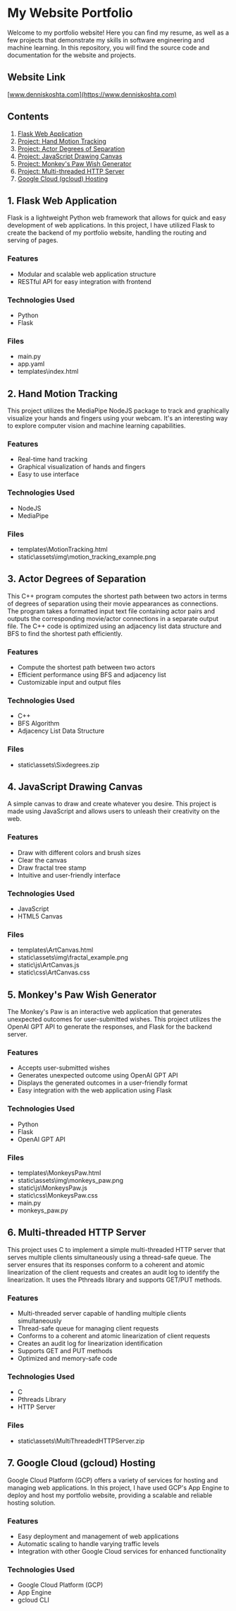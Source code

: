 # My Website Portfolio

Welcome to my portfolio website! Here you can find my resume, as well as a few projects that demonstrate my skills in software engineering and machine learning. In this repository, you will find the source code and documentation for the website and projects.

## Website Link

[www.denniskoshta.com](https://www.denniskoshta.com)

## Contents

1. [Flask Web Application](#flask-web-application)
2. [Project: Hand Motion Tracking](#hand-motion-tracking)
3. [Project: Actor Degrees of Separation](#actor-degrees-of-separation)
4. [Project: JavaScript Drawing Canvas](#javascript-drawing-canvas)
5. [Project: Monkey's Paw Wish Generator](#monkey's-paw-wish-generator)
6. [Project: Multi-threaded HTTP Server](#multi-threaded-http-server)
7. [Google Cloud (gcloud) Hosting](#google-cloud-hosting)

## 1. <a id="flask-web-application" style="color: inherit; text-decoration: none;">Flask Web Application</a>

Flask is a lightweight Python web framework that allows for quick and easy development of web applications. In this project, I have utilized Flask to create the backend of my portfolio website, handling the routing and serving of pages.

### Features

- Modular and scalable web application structure
- RESTful API for easy integration with frontend

### Technologies Used

- Python
- Flask

### Files

- main.py
- app.yaml
- templates\index.html

## 2. <a id="hand-motion-tracking" style="color: inherit; text-decoration: none;">Hand Motion Tracking</a>

This project utilizes the MediaPipe NodeJS package to track and graphically visualize your hands and fingers using your webcam. It's an interesting way to explore computer vision and machine learning capabilities.

### Features

- Real-time hand tracking
- Graphical visualization of hands and fingers
- Easy to use interface

### Technologies Used

- NodeJS
- MediaPipe

### Files

- templates\MotionTracking.html
- static\assets\img\motion_tracking_example.png

## 3. <a id="actor-degrees-of-separation" style="color: inherit; text-decoration: none;">Actor Degrees of Separation</a>

This C++ program computes the shortest path between two actors in terms of degrees of separation using their movie appearances as connections. The program takes a formatted input text file containing actor pairs and outputs the corresponding movie/actor connections in a separate output file. The C++ code is optimized using an adjacency list data structure and BFS to find the shortest path efficiently.

### Features

- Compute the shortest path between two actors
- Efficient performance using BFS and adjacency list
- Customizable input and output files

### Technologies Used

- C++
- BFS Algorithm
- Adjacency List Data Structure

### Files

- static\assets\Sixdegrees.zip

## 4. <a id="javascript-drawing-canvas" style="color: inherit; text-decoration: none;">JavaScript Drawing Canvas</a>

A simple canvas to draw and create whatever you desire. This project is made using JavaScript and allows users to unleash their creativity on the web.

### Features

- Draw with different colors and brush sizes
- Clear the canvas
- Draw fractal tree stamp
- Intuitive and user-friendly interface

### Technologies Used

- JavaScript
- HTML5 Canvas

### Files

- templates\ArtCanvas.html
- static\assets\img\fractal_example.png
- static\js\ArtCanvas.js
- static\css\ArtCanvas.css

## 5. <a id="monkey's-paw-wish-generator" style="color: inherit; text-decoration: none;">Monkey's Paw Wish Generator</a>

The Monkey's Paw is an interactive web application that generates unexpected outcomes for user-submitted wishes. This project utilizes the OpenAI GPT API to generate the responses, and Flask for the backend server.

### Features

- Accepts user-submitted wishes
- Generates unexpected outcome using OpenAI GPT API
- Displays the generated outcomes in a user-friendly format
- Easy integration with the web application using Flask

### Technologies Used

- Python
- Flask
- OpenAI GPT API

### Files

- templates\MonkeysPaw.html
- static\assets\img\monkeys_paw.png
- static\js\MonkeysPaw.js
- static\css\MonkeysPaw.css
- main.py
- monkeys_paw.py

## 6. <a id="multi-threaded-http-server" style="color: inherit; text-decoration: none;">Multi-threaded HTTP Server</a>

This project uses C to implement a simple multi-threaded HTTP server that serves multiple clients simultaneously using a thread-safe queue. The server ensures that its responses conform to a coherent and atomic linearization of the client requests and creates an audit log to identify the linearization. It uses the Pthreads library and supports GET/PUT methods.

### Features

- Multi-threaded server capable of handling multiple clients simultaneously
- Thread-safe queue for managing client requests
- Conforms to a coherent and atomic linearization of client requests
- Creates an audit log for linearization identification
- Supports GET and PUT methods
- Optimized and memory-safe code

### Technologies Used

- C
- Pthreads Library
- HTTP Server

### Files

- static\assets\MultiThreadedHTTPServer.zip

## 7. <a id="google-cloud-hosting" style="color: inherit; text-decoration: none;">Google Cloud (gcloud) Hosting</a>

Google Cloud Platform (GCP) offers a variety of services for hosting and managing web applications. In this project, I have used GCP's App Engine to deploy and host my portfolio website, providing a scalable and reliable hosting solution.

### Features

- Easy deployment and management of web applications
- Automatic scaling to handle varying traffic levels
- Integration with other Google Cloud services for enhanced functionality

### Technologies Used

- Google Cloud Platform (GCP)
- App Engine
- gcloud CLI

